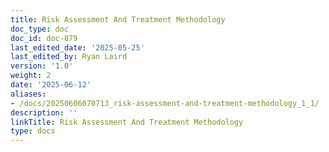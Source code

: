 ```yaml
---
title: Risk Assessment And Treatment Methodology
doc_type: doc
doc_id: doc-879
last_edited_date: '2025-05-25'
last_edited_by: Ryan Laird
version: '1.0'
weight: 2
date: '2025-06-12'
aliases:
- /docs/20250606070713_risk-assessment-and-treatment-methodology_1_1/
description: ''
linkTitle: Risk Assessment And Treatment Methodology
type: docs
---
```



